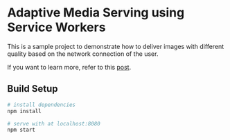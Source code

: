 # Adaptive Media Serving using Service Workers
This is a sample project to demonstrate how to deliver images with different quality based on the network connection of the user.

If you want to learn more, refer to this [post](https://magarcia.io/2019/06/17/adaptative-media-serving-using-service-workers/).

## Build Setup

```bash
# install dependencies
npm install

# serve with at localhost:8080
npm start
```
